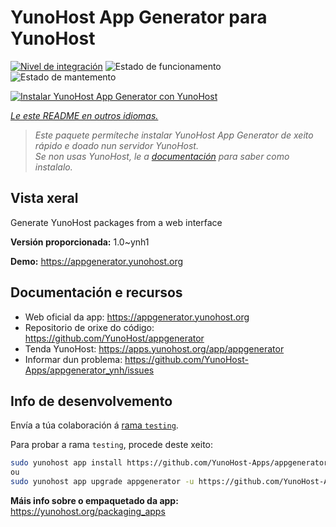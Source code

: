 <!--
NOTA: Este README foi creado automáticamente por <https://github.com/YunoHost/apps/tree/master/tools/readme_generator>
NON debe editarse manualmente.
-->

# YunoHost App Generator para YunoHost

[![Nivel de integración](https://dash.yunohost.org/integration/appgenerator.svg)](https://ci-apps.yunohost.org/ci/apps/appgenerator/) ![Estado de funcionamento](https://ci-apps.yunohost.org/ci/badges/appgenerator.status.svg) ![Estado de mantemento](https://ci-apps.yunohost.org/ci/badges/appgenerator.maintain.svg)

[![Instalar YunoHost App Generator con YunoHost](https://install-app.yunohost.org/install-with-yunohost.svg)](https://install-app.yunohost.org/?app=appgenerator)

*[Le este README en outros idiomas.](./ALL_README.md)*

> *Este paquete permíteche instalar YunoHost App Generator de xeito rápido e doado nun servidor YunoHost.*  
> *Se non usas YunoHost, le a [documentación](https://yunohost.org/install) para saber como instalalo.*

## Vista xeral

Generate YunoHost packages from a web interface


**Versión proporcionada:** 1.0~ynh1

**Demo:** <https://appgenerator.yunohost.org>
## Documentación e recursos

- Web oficial da app: <https://appgenerator.yunohost.org>
- Repositorio de orixe do código: <https://github.com/YunoHost/appgenerator>
- Tenda YunoHost: <https://apps.yunohost.org/app/appgenerator>
- Informar dun problema: <https://github.com/YunoHost-Apps/appgenerator_ynh/issues>

## Info de desenvolvemento

Envía a túa colaboración á [rama `testing`](https://github.com/YunoHost-Apps/appgenerator_ynh/tree/testing).

Para probar a rama `testing`, procede deste xeito:

```bash
sudo yunohost app install https://github.com/YunoHost-Apps/appgenerator_ynh/tree/testing --debug
ou
sudo yunohost app upgrade appgenerator -u https://github.com/YunoHost-Apps/appgenerator_ynh/tree/testing --debug
```

**Máis info sobre o empaquetado da app:** <https://yunohost.org/packaging_apps>
